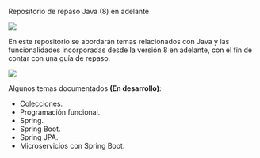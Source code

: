 Repositorio de repaso Java (8) en adelante

![](https://encrypted-tbn0.gstatic.com/images?q=tbn:ANd9GcRAXa4FOY8jIUPoVsK6brVnITaBcNrEfWKNUQ&s)

En este repositorio se abordarán temas relacionados con Java y las funcionalidades incorporadas desde la versión 8 en adelante, con el fin de contar con una guía de repaso.

![](https://www.javacodegeeks.com/wp-content/uploads/2020/05/spring.png)

Algunos temas documentados **(En desarrollo)**:

-   Colecciones.
-	Programación funcional.
-	Spring.
-	Spring Boot.
-	Spring JPA.
-	Microservicios con Spring Boot.

